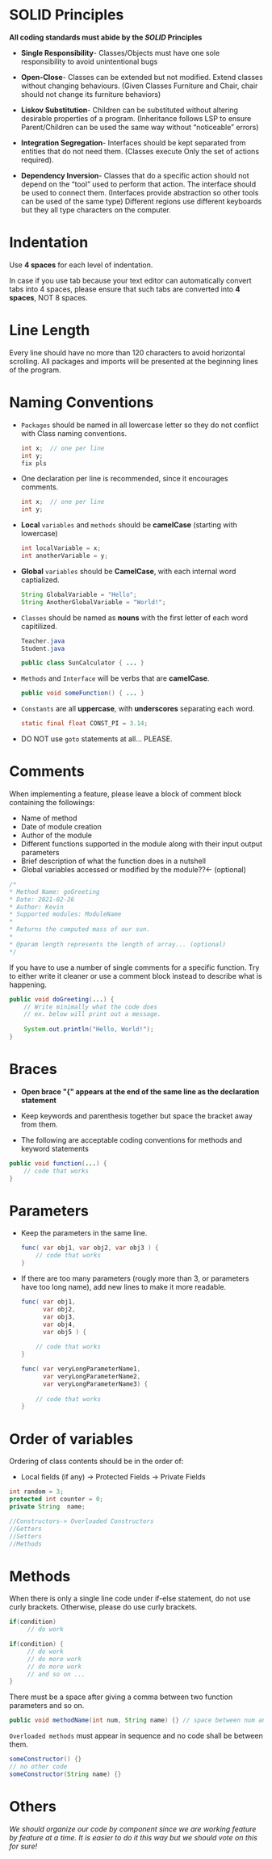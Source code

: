 # SOLID Principles

**All coding standards must abide by the _SOLID_ Principles**

* **Single Responsibility**- Classes/Objects must have one sole responsibility to avoid unintentional bugs

* **Open-Close**- Classes can be extended but not modified. Extend classes without changing behaviours. (Given Classes Furniture and Chair, chair should not change its furniture behaviors)

* **Liskov Substitution**- Children can be substituted without altering desirable properties of a program. (Inheritance follows LSP to ensure Parent/Children can be used the same way without “noticeable” errors)

* **Integration Segregation**- Interfaces should be kept separated from entities that do not need them. (Classes execute Only the set of actions required).

* **Dependency Inversion**- Classes that do a specific action should not depend on the “tool” used to perform that action. The interface should be used to connect them. (Interfaces provide abstraction so other tools can be used of the same type)
Different regions use different keyboards but they all type characters on the computer.

# Indentation

Use **4 spaces** for each level of indentation.

In case if you use tab because your text editor can automatically convert tabs into 4 spaces, please ensure that such tabs are converted into **4 spaces**, NOT 8 spaces.

# Line Length

Every line should have no more than 120 characters to avoid horizontal scrolling. All packages and imports will be presented at the beginning lines of the program.


# Naming Conventions

* `Packages` should be named in all lowercase letter so they do not conflict with Class naming conventions.

    ```Java
    int x;  // one per line
    int y;
    fix pls
    ```

* One declaration per line is recommended, since it encourages comments.

    ```Java
    int x;  // one per line
    int y;
    ```

* **Local** `variables` and `methods` should be **camelCase** (starting with lowercase)

    ```Java
    int localVariable = x;
    int anotherVariable = y;
    ```

* **Global** `variables` should be **CamelCase**, with each internal word captialized.
     ```Java
     String GlobalVariable = "Hello";
     String AnotherGlobalVariable = "World!";
     ```

* `Classes` should be named as **nouns** with the first letter of each word capitilized.
    ```Java
    Teacher.java
    Student.java

    public class SunCalculator { ... }
    ```

* `Methods` and `Interface` will be verbs that are **camelCase**.  
    ```Java
    public void someFunction() { ... }
    ```

* `Constants` are all **uppercase**, with **underscores** separating each word.
    ```Java
    static final float CONST_PI = 3.14;
    ```

* DO NOT use `goto` statements at all… PLEASE.

# Comments

When implementing a feature, please leave a block of comment block containing the followings:
- Name of method
- Date of module creation
- Author of the module
- Different functions supported in the module along with their input output parameters
- Brief description of what the function does in a nutshell
- Global variables accessed or modified by the module??<- (optional)
 
 ```Java
/* 
* Method Name: goGreeting
* Date: 2021-02-26
* Author: Kevin
* Supported modules: ModuleName 
*
* Returns the computed mass of our sun.
*
* @param length represents the length of array... (optional)
*/
```

If you have to use a number of single comments for a specific function. Try to either write it cleaner or use a comment block instead to describe what is happening.

```Java
public void doGreeting(...) {
    // Write minimally what the code does
    // ex. below will print out a message.
    
    System.out.println("Hello, World!");
}
```


# Braces

* **Open brace "{" appears at the end of the same line as the declaration statement**

* Keep keywords and parenthesis together but space the bracket away from them. 

* The following are acceptable coding conventions for methods and keyword statements

```Java
public void function(...) {
    // code that works
}
```

# Parameters

* Keep the parameters in the same line.

    ```Java
    func( var obj1, var obj2, var obj3 ) {
        // code that works
    }
    ```
* If there are too many parameters (rougly more than 3, or parameters have too long name), add new lines to make it more readable.

    ```Java
    func( var obj1,
          var obj2, 
          var obj3,
          var obj4,
          var obj5 ) {
        
        // code that works
    }      
    ```

    ```Java
    func( var veryLongParameterName1,
          var veryLongParameterName2, 
          var veryLongParameterName3) {
        
        // code that works
    }      
    ```

# Order of variables

Ordering of class contents should be in the order of: 
- Local fields (if any) -> Protected Fields -> Private Fields

```Java
int random = 3;
protected int counter = 0;
private String  name;

//Constructors-> Overloaded Constructors
//Getters
//Setters
//Methods
```

# Methods

When there is only a single line code under if-else statement, do not use curly brackets. Otherwise, please do use curly brackets.

    
```Java
if(condition)
     // do work
```

```Java
if(condition) {
     // do work
     // do more work
     // do more work
     // and so on ...
}
```

There must be a space after giving a comma between two function parameters and so on.

```Java
public void methodName(int num, String name) {} // space between num and name.
```

`Overloaded methods` must appear in sequence and no code shall be between them.

```Java
someConstructor() {}
// no other code
someConstructor(String name) {}
```

# Others

*We should organize our code by component since we are working feature by feature at a time. It is easier to do it this way but we should vote on this for sure!*
